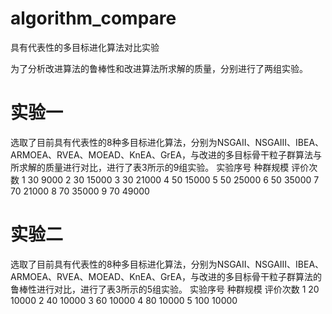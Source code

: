 # algorithm_compare
具有代表性的多目标进化算法对比实验

为了分析改进算法的鲁棒性和改进算法所求解的质量，分别进行了两组实验。
# 实验一
选取了目前具有代表性的8种多目标进化算法，分别为NSGAII、NSGAIII、IBEA、ARMOEA、RVEA、MOEAD、KnEA、GrEA，与改进的多目标骨干粒子群算法与所求解的质量进行对比，进行了表3所示的9组实验。
实验序号	种群规模	评价次数
1	30	9000
2	30	15000
3	30	21000
4	50	15000
5	50	25000
6	50	35000
7	70	21000
8	70	35000
9	70	49000

# 实验二
选取了目前具有代表性的8种多目标进化算法，分别为NSGAII、NSGAIII、IBEA、ARMOEA、RVEA、MOEAD、KnEA、GrEA，与改进的多目标骨干粒子群算法的鲁棒性进行对比，进行了表3所示的5组实验。
实验序号	种群规模	评价次数
1	20	10000
2	40	10000
3	60	10000
4	80	10000
5	100	10000
